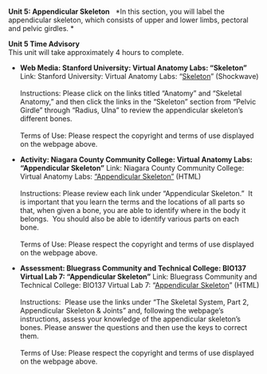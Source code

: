**Unit 5: Appendicular Skeleton** <span id="5"></span> 
*In this section, you will label the appendicular skeleton, which
consists of upper and lower limbs, pectoral and pelvic girdles. *

**Unit 5 Time Advisory**  
This unit will take approximately 4 hours to complete.

-   **Web Media: Stanford University: Virtual Anatomy Labs: “Skeleton”**
    Link: Stanford University: Virtual Anatomy Labs:
    “[Skeleton](http://virtuallabs.stanford.edu/demo/)” (Shockwave)  
        
     Instructions: Please click on the links titled “Anatomy” and
    “Skeletal Anatomy,” and then click the links in the “Skeleton”
    section from “Pelvic Girdle” through “Radius, Ulna” to review the
    appendicular skeleton’s different bones.  
        
     Terms of Use: Please respect the copyright and terms of use
    displayed on the webpage above.

-   **Activity: Niagara County Community College: Virtual Anatomy Labs:
    “Appendicular Skeleton”**
    Link: Niagara County Community College: Virtual Anatomy
    Labs: [“Appendicular
    Skeleton”](http://www.niagaracc.suny.edu/academics/shm/val/appendicular.html)
    (HTML)  
        
     Instructions: Please review each link under “Appendicular
    Skeleton.”  It is important that you learn the terms and the
    locations of all parts so that, when given a bone, you are able to
    identify where in the body it belongs.  You should also be able to
    identify various parts on each bone.  
        
     Terms of Use: Please respect the copyright and terms of use
    displayed on the webpage above.

-   **Assessment: Bluegrass Community and Technical College: BIO137
    Virtual Lab 7: “Appendicular Skeleton”**
    Link: Bluegrass Community and Technical College: BIO137 Virtual Lab
    7: “[Appendicular
    Skeleton](http://district.bluegrass.kctcs.edu/rmccane0001/shared_files/bio137website/BIO137/137Lab7/Lab7.html)”
    (HTML)  
        
     Instructions:  Please use the links under “The Skeletal System,
    Part 2, Appendicular Skeleton & Joints” and, following the webpage’s
    instructions, assess your knowledge of the appendicular skeleton’s
    bones. Please answer the questions and then use the keys to correct
    them.  
        
     Terms of Use: Please respect the copyright and terms of use
    displayed on the webpage above.


